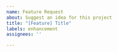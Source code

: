 ```yaml
---
name: Feature Request
about: Suggest an idea for this project
title: "[Feature] Title"
labels: enhancement
assignees: ''

---
```



